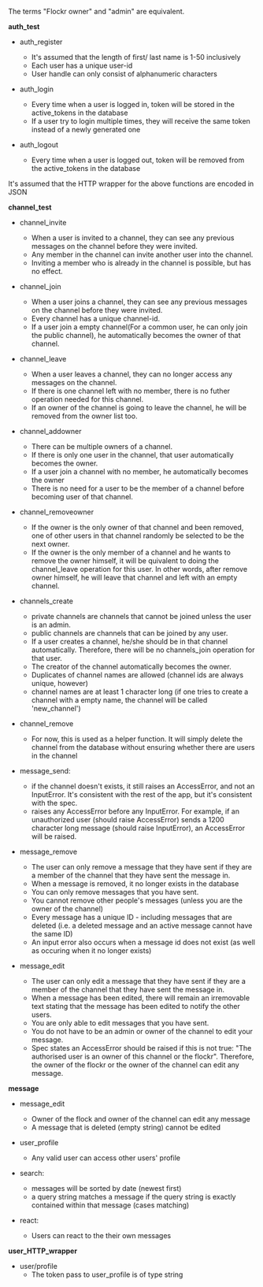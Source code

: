 The terms "Flockr owner" and "admin" are equivalent.

**auth_test**


* auth_register
	* It's assumed that the length of first/ last name is 1-50 inclusively
	* Each user has a unique user-id
	* User handle can only consist of alphanumeric characters

* auth_login
    * Every time when a user is logged in, token will be stored in the active_tokens in the database
    * If a user try to login multiple times, they will receive the same token instead of a newly generated one

* auth_logout
    * Every time when a user is logged out, token will be removed from the active_tokens in the database
    
It's assumed that the HTTP wrapper for the above functions are encoded in JSON

**channel_test**

* channel_invite
    * When a user is invited to a channel, they can see any previous messages on the channel before they were invited.
    * Any member in the channel can invite another user into the channel.
    * Inviting a member who is already in the channel is possible, but has no effect.

* channel_join
    * When a user joins a channel, they can see any previous messages on the channel before they were invited.
    * Every channel has a unique channel-id.
    * If a user join a empty channel(For a common user, he can only join the public channel), he automatically becomes the owner of that channel.

* channel_leave
    * When a user leaves a channel, they can no longer access any messages on the channel.
    * If there is one channel left with no member, there is no futher operation needed for this channel.
    * If an owner of the channel is going to leave the channel, he will be removed from the owner list too.
  
* channel_addowner
    * There can be multiple owners of a channel.
    * If there is only one user in the channel, that user automatically becomes the owner.
    * If a user join a channel with no member, he automatically becomes the owner
    * There is no need for a user to be the member of a channel before becoming user of that channel.
  
* channel_removeowner
    * If the owner is the only owner of that channel and been removed, one of other users in that channel randomly be selected to be the next owner.
    * If the owner is the only member of a channel and he wants to remove the owner himself, it will be quivalent to doing the channel_leave operation for this user. In other words, after remove owner himself, he will leave that channel and left with an empty channel.

* channels_create
    * private channels are channels that cannot be joined unless the user is an admin.
    * public channels are channels that can be joined by any user.
    * If a user creates a channel, he/she should be in that channel automatically. Therefore, there will be no channels_join operation for that user.
    * The creator of the channel automatically becomes the owner.
    * Duplicates of channel names are allowed (channel ids are always unique, however)
    * channel names are at least 1 character long (if one tries to create a channel with a empty name, the channel will be called 'new_channel')

* channel_remove
    * For now, this is used as a helper function. It will simply delete the channel from the database without ensuring whether there are users in the channel

* message_send:
    * if the channel doesn't exists, it still raises an AccessError, and not an InputError. It's consistent with the rest of the app, but it's consistent with the spec.
    * raises any AccessError before any InputError. For example, if an unauthorized user (should raise AccessError) sends a 1200 character long message (should raise InputError), an AccessError will be raised.

* message_remove
    * The user can only remove a message that they have sent if they are a member of the channel that they have sent the message in.
    * When a message is removed, it no longer exists in the database
    * You can only remove messages that you have sent.
    * You cannot remove other people's messages (unless you are the owner of the channel)
    * Every message has a unique ID - including messages that are deleted (i.e. a deleted message and an active message cannot have the same ID)
    * An input error also occurs when a message id does not exist (as well as occuring when it no longer exists)

* message_edit
    * The user can only edit a message that they have sent if they are a member of the channel that they have sent the message in.
    * When a message has been edited, there will remain an irremovable text stating that the message has been edited
    to notify the other users.
    * You are only able to edit messages that you have sent.
    * You do not have to be an admin or owner of the channel to edit your message.
    * Spec states an AccessError should be raised if this is not true: "The authorised user is an owner of this channel or the flockr". Therefore, the owner of the flockr or the owner of the channel can edit any message.

**message**

* message_edit
    * Owner of the flock and owner of the channel can edit any message
    * A message that is deleted (empty string) cannot be edited
* user_profile
    * Any valid user can access other users' profile

* search:
    * messages will be sorted by date (newest first)
    * a query string matches a message if the query string is exactly contained within that message (cases matching)
* react:
    * Users can react to the their own messages

**user_HTTP_wrapper**

* user/profile
    * The token pass to user_profile is of type string